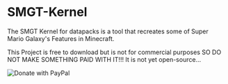 # SMGT-Kernel
The SMGT Kernel for datapacks is a tool that recreates some of Super Mario Galaxy's Features in Minecraft.

This Project is free to download but is not for commercial purposes SO DO NOT MAKE SOMETHING PAID WITH IT!!!
It is not yet open-source...

  ![Donate with PayPal](https://raw.githubusercontent.com/stefan-niedermann/paypal-donate-button/master/paypal-donate-button.png)
